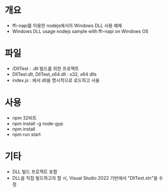 # 개요
- ffi-napi를 이용한 nodejs에서의 Windows DLL 사용 예제
- Windows DLL usage nodejs sample with ffi-napi on Windows OS

# 파일
- /DllTest : .dll 빌드를 위한 프로젝트
- DllTest.dll, DllTest_x64.dll : x32, x64 dlls
- index.js : 에서 dll을 명시적으로 로드하고 사용

# 사용
- npm 32비트 
- npm install -g node-gyp
- npm install 
- npm run start

# 기타
- DLL 빌드 프로젝트 포함
- DLL을 직접 빌드하고자 할 시, Visual Studio 2022 기반에서 "DllTest.sln"을 수정
